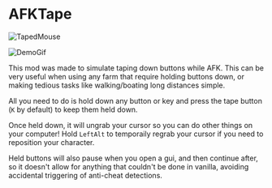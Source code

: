 
# AFKTape

![TapedMouse](https://user-images.githubusercontent.com/39813387/111853285-b5e2cb80-88f0-11eb-9a61-24cb8b80ecf4.png)

![DemoGif](https://i.giphy.com/media/iF0y5cldUJvm1mJi7z/giphy.webp)


This mod was made to simulate taping down buttons while AFK. This can be very useful when using any farm that require holding buttons down, 
or making tedious tasks like walking/boating long distances simple.

All you need to do is hold down any button or key and press the tape button (`K` by default) to keep them held down.

Once held down, it will ungrab your cursor so you can do other things on your computer! Hold `LeftAlt` to temporaily regrab your cursor if you need to reposition your character.

Held buttons will also pause when you open a gui, and then continue after, so it doesn't allow for anything that couldn't be done in vanilla, avoiding accidental triggering of anti-cheat detections.

 
